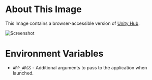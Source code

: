 # About This Image

This Image contains a browser-accessible version of [Unity Hub](https://unity.com/).

![Screenshot][Image_Screenshot]

[Image_Screenshot]: https://5856039.fs1.hubspotusercontent-na1.net/hubfs/5856039/dockerhub/image-screenshots/unityhub.png "Image Screenshot"

# Environment Variables

* `APP_ARGS` - Additional arguments to pass to the application when launched.
